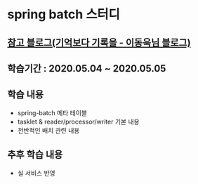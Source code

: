 # spring batch 스터디

## [참고 블로그(기억보다 기록을 - 이동욱님 블로그)](https://jojoldu.tistory.com/324?category=902551)

## 학습기간 : 2020.05.04 ~ 2020.05.05

## 학습 내용
* spring-batch 메타 테이블
* tasklet & reader/processor/writer 기본 내용
* 전반적인 배치 관련 내용

## 추후 학습 내용
* 실 서비스 반영 
